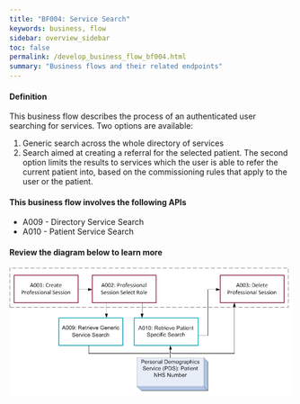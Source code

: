 ```yaml
---
title: "BF004: Service Search"
keywords: business, flow
sidebar: overview_sidebar
toc: false
permalink: /develop_business_flow_bf004.html
summary: "Business flows and their related endpoints"
---
```


#### Definition

This business flow describes the process of an authenticated user searching for services. Two options are available:

1. Generic search across the whole directory of services
2. Search aimed at creating a referral for the selected patient.
The second option limits the results to services which the user is able to refer the current patient into, based on the commissioning rules that apply to the user or the patient.

#### This business flow involves the following APIs

* A009 - Directory Service Search
* A010 - Patient Service Search

#### Review the diagram below to learn more

![BF004: Service Search](images/develop/BF004-ServiceSearch.jpg)
